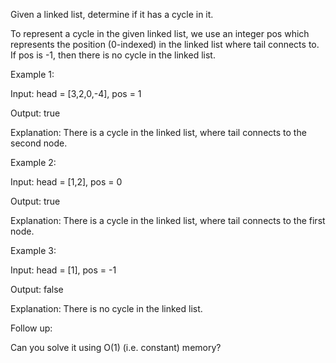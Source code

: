 Given a linked list, determine if it has a cycle in it.

To represent a cycle in the given linked list, we use an integer pos which represents the position (0-indexed) in the linked list where tail connects to. If pos is -1, then there is no cycle in the linked list.

 

Example 1:

Input: head = [3,2,0,-4], pos = 1

Output: true

Explanation: There is a cycle in the linked list, where tail connects to the second node.


Example 2:

Input: head = [1,2], pos = 0

Output: true

Explanation: There is a cycle in the linked list, where tail connects to the first node.


Example 3:

Input: head = [1], pos = -1

Output: false

Explanation: There is no cycle in the linked list.


 

Follow up:

Can you solve it using O(1) (i.e. constant) memory?
